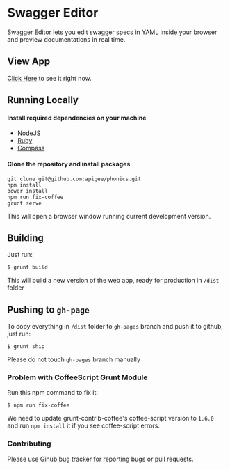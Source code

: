 # Swagger Editor

Swagger Editor lets you edit swagger specs in YAML inside your browser and preview documentations in real time.


## View App

[Click Here](git@github.com:apigee/swagger-editor.git) to see it right now.

## Running Locally

#### Install required dependencies on your machine
 * [NodeJS](http://nodejs.org/)
 * [Ruby](https://www.ruby-lang.org/en/)
 * [Compass](http://compass-style.org/)


#### Clone the repository and install packages

    git clone git@github.com:apigee/phonics.git
    npm install
    bower install
    npm run fix-coffee
    grunt serve

This will open a browser window running current development version.
## Building

Just run: 

```
$ grunt build
```
This will build a new version of the web app, ready for production in `/dist` folder

## Pushing to `gh-page`

To copy everything in `/dist` folder to `gh-pages` branch and push it to github, just run:

```
$ grunt ship
```
Please do not touch `gh-pages` branch manually

### Problem with CoffeeScript Grunt Module

Run this npm command to fix it: 


```
$ npm run fix-coffee
```

We need to update grunt-contrib-coffee's coffee-script version to `1.6.0` and run `npm install` it if you see coffee-script errors.


### Contributing
Please use Gihub bug tracker for reporting bugs or pull requests.
